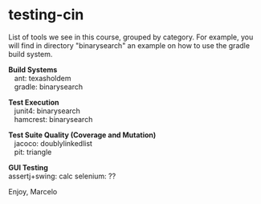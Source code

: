 # testing-cin

List of tools we see in this course, grouped by category.  For
example, you will find in directory "binarysearch" an example on how
to use the gradle build system.<br>

<p><b>Build Systems</b><br>
&nbsp;&nbsp;&nbsp;ant: texasholdem<br>
&nbsp;&nbsp;&nbsp;gradle: binarysearch<br>
</p>

<p><b>Test Execution</b><br>
&nbsp;&nbsp;&nbsp;junit4: binarysearch<br>
&nbsp;&nbsp;&nbsp;hamcrest: binarysearch<br>
</p>

<p><b>Test Suite Quality (Coverage and Mutation)</b><br>
&nbsp;&nbsp;&nbsp;jacoco: doublylinkedlist<br>
&nbsp;&nbsp;&nbsp;pit: triangle<br>
</p>

<p><b>GUI Testing</b><br>
assertj+swing: calc
selenium: ??
</p>

Enjoy,
Marcelo


